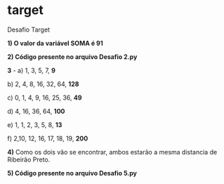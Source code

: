 # target
Desafio Target


**1) O valor da variável SOMA é 91**


  

**2) Código presente no arquivo Desafio 2.py**


   


**3** - a) 1, 3, 5, 7, **9**

b) 2, 4, 8, 16, 32, 64, **128**  

c) 0, 1, 4, 9, 16, 25, 36, **49**

d) 4, 16, 36, 64, **100**

e) 1, 1, 2, 3, 5, 8, **13** 

f) 2,10, 12, 16, 17, 18, 19, **200**  

   
**4)** Como os dois vão se encontrar, ambos estarão a mesma distancia de Ribeirão Preto.
   

**5) Código presente no arquivo Desafio 5.py**
